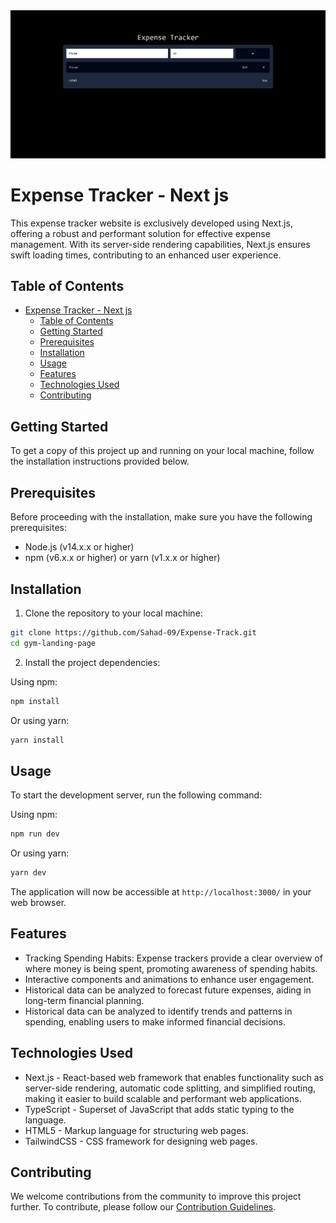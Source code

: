 <img src="./public/expense%20landing.png"/>

# Expense Tracker - Next js

This expense tracker website is exclusively developed using Next.js, offering a robust and performant solution for effective expense management. With its server-side rendering capabilities, Next.js ensures swift loading times, contributing to an enhanced user experience.

## Table of Contents

- [Expense Tracker - Next js](#expense-tracker---next-js)
  - [Table of Contents](#table-of-contents)
  - [Getting Started](#getting-started)
  - [Prerequisites](#prerequisites)
  - [Installation](#installation)
  - [Usage](#usage)
  - [Features](#features)
  - [Technologies Used](#technologies-used)
  - [Contributing](#contributing)

## Getting Started

To get a copy of this project up and running on your local machine, follow the installation instructions provided below.

## Prerequisites

Before proceeding with the installation, make sure you have the following prerequisites:

- Node.js (v14.x.x or higher)
- npm (v6.x.x or higher) or yarn (v1.x.x or higher)

## Installation

1. Clone the repository to your local machine:

```bash
git clone https://github.com/Sahad-09/Expense-Track.git
cd gym-landing-page
```

2. Install the project dependencies:

Using npm:

```bash
npm install
```

Or using yarn:

```bash
yarn install
```

## Usage

To start the development server, run the following command:

Using npm:

```bash
npm run dev
```

Or using yarn:

```bash
yarn dev
```

The application will now be accessible at `http://localhost:3000/` in your web browser.

## Features

- Tracking Spending Habits: Expense trackers provide a clear overview of where money is being spent, promoting awareness of spending habits.
- Interactive components and animations to enhance user engagement.
- Historical data can be analyzed to forecast future expenses, aiding in long-term financial planning.
- Historical data can be analyzed to identify trends and patterns in spending, enabling users to make informed financial decisions.

## Technologies Used

- Next.js - React-based web framework that enables functionality such as server-side rendering, automatic code splitting, and simplified routing, making it easier to build scalable and performant web applications.
- TypeScript - Superset of JavaScript that adds static typing to the language.
- HTML5 - Markup language for structuring web pages.
- TailwindCSS - CSS framework for designing web pages.

## Contributing

We welcome contributions from the community to improve this project further. To contribute, please follow our [Contribution Guidelines](CONTRIBUTING.md).

<!-- ## Demo

[View Demo](https://gym-nex.vercel.app/) -->
